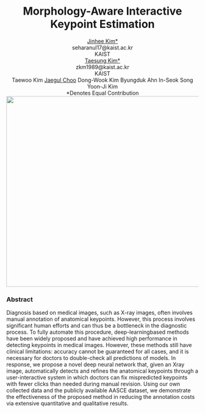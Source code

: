 
<div><h1 align="center">Morphology-Aware Interactive Keypoint Estimation</h1></div>


<div align="center">
  <div><a href="https://sites.google.com/view/jinhee-kim">Jinhee Kim*</a><br>seharanul17@kaist.ac.kr<br>KAIST</div>
  <div><a href="https://github.com/ts-kim/">Taesung Kim*</a><br>zkm1989@kaist.ac.kr<br>KAIST</div>
Taewoo Kim 
<a href="https://sites.google.com/site/jaegulchoo/">Jaegul Choo</a>
Dong-Wook Kim 
Byungduk Ahn 
In-Seok Song 
Yoon-Ji Kim 

</div>

<div align="center">
*Denotes Equal Contribution
</div>

<img src="./video.gif" width="1000px" height="500px">

<div>
<h3>Abstract</h3>

Diagnosis based on medical images, such as X-ray images, often involves manual annotation of anatomical keypoints. However, this process involves significant human efforts and can thus be a bottleneck in the diagnostic process. To fully automate this procedure, deep-learningbased methods have been widely proposed and have achieved high performance in detecting keypoints in medical images. However, these methods still have clinical limitations: accuracy cannot be guaranteed for all cases, and it is necessary for doctors to double-check all predictions of models.
In response, we propose a novel deep neural network that, given an Xray image, automatically detects and refines the anatomical keypoints through a user-interactive system in which doctors can fix mispredicted keypoints with fewer clicks than needed during manual revision. Using our own collected data and the publicly available AASCE dataset, we demonstrate the effectiveness of the proposed method in reducing the annotation costs via extensive quantitative and qualitative results.
</div>
